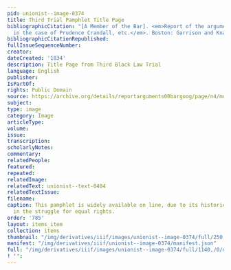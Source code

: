 ```yaml
---
pid: unionist--image-0374
title: Third Trial Pamphlet Title Page
bibliographicCitation: "[A Member of the Bar]. <em>Report of the arguments of counsel,
  in the case of Prudence Crandall, etc.</em>. Boston: Garrison and Knapp, 1834."
bibliographicCitationRepublished: 
fullIssueSequenceNumber: 
creator: 
dateCreated: '1834'
description: Title Page from Third Black Law Trial
language: English
publisher: 
IsPartOf: 
rights: Public Domain
source: https://archive.org/details/reportarguments00bargoog/page/n4/mode/2up?q=crandall
subject: 
type: image
category: Image
articleType: 
volume: 
issue: 
transcription: 
scholarlyNotes: 
commentary: 
relatedPeople: 
featured: 
repeated: 
relatedImage: 
relatedText: unionist--text-0404
relatedTextIssue: 
filename: 
caption: This pamphlet is widely available on line, due to its historic importance
  in the struggle for equal rights.
order: '785'
layout: items_item
collection: items
thumbnail: "/img/derivatives/iiif/images/unionist--image-0374/full/250,/0/default.jpg"
manifest: "/img/derivatives/iiif/unionist--image-0374/manifest.json"
full: "/img/derivatives/iiif/images/unionist--image-0374/full/1140,/0/default.jpg"
! '': 
---
```

